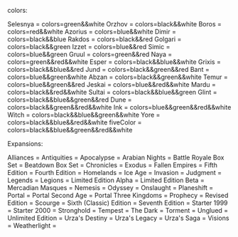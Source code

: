 colors:

Selesnya = colors=green&&white
Orzhov = colors=black&&white
Boros = colors=red&&white
Azorius = colors=blue&&white
Dimir = colors=black&&blue
Rakdos =  colors=black&&red
Golgari = colors=black&&green
Izzet = colors=blue&&red
Simic = colors=blue&&green
Gruul = colors=green&&red
Naya = colors=green&&red&&white
Esper = colors=black&&blue&&white
Grixis = colors=black&&blue&&red
Jund = colors=black&&green&&red
Bant = colors=blue&&green&white
Abzan = colors=black&&green&&white
Temur = colors=blue&&green&&red
Jeskai = colors=blue&&red&&white
Mardu = colors=black&&red&&white
Sultai = colors=black&&blue&&green
Glint = colors=black&&blue&&green&&red
Dune = colors=black&&green&&red&&white
Ink = colors=blue&&green&&red&&white
Witch = colors=black&&blue&&green&&white
Yore = colors=black&&blue&&red&&white
fiveColor = colors=black&&blue&&green&&red&&white


Expansions:

Alliances =
Antiquities =
Apocalypse =
Arabian Nights =
Battle Royale Box Set =
Beatdown Box Set =
Chronicles =
Exodus =
Fallen Empires =
Fifth Edition =
Fourth Edition =
Homelands =
Ice Age =
Invasion =
Judgment =
Legends =
Legions =
Limited Edition Alpha =
Limited Edition Beta =
Mercadian Masques =
Nemesis =
Odyssey =
Onslaught =
Planeshift =
Portal =
Portal Second Age =
Portal Three Kingdoms =
Prophecy =
Revised Edition =
Scourge =
Sixth (Classic) Edition =
Seventh Edition =
Starter 1999 =
Starter 2000 =
Stronghold =
Tempest =
The Dark =
Torment =
Unglued =
Unlimited Edition =
Urza's Destiny =
Urza's Legacy =
Urza's Saga =
Visions =
Weatherlight =
